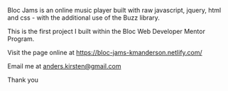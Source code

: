 Bloc Jams is an online music player built with raw javascript, jquery, html and css - with the additional use of the Buzz library. 

This is the first project I built within the Bloc Web Developer Mentor Program.

Visit the page online at https://bloc-jams-kmanderson.netlify.com/

Email me at anders.kirsten@gmail.com

Thank you
